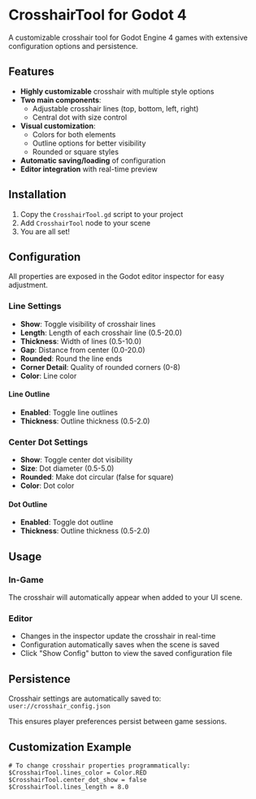 # CrosshairTool for Godot 4

A customizable crosshair tool for Godot Engine 4 games with extensive configuration options and persistence.

## Features

- **Highly customizable** crosshair with multiple style options
- **Two main components**:
  - Adjustable crosshair lines (top, bottom, left, right)
  - Central dot with size control
- **Visual customization**:
  - Colors for both elements
  - Outline options for better visibility
  - Rounded or square styles
- **Automatic saving/loading** of configuration
- **Editor integration** with real-time preview

## Installation

1. Copy the `CrosshairTool.gd` script to your project
2. Add `CrosshairTool` node to your scene
3. You are all set!

## Configuration

All properties are exposed in the Godot editor inspector for easy adjustment.

### Line Settings
- **Show**: Toggle visibility of crosshair lines
- **Length**: Length of each crosshair line (0.5-20.0)
- **Thickness**: Width of lines (0.5-10.0)
- **Gap**: Distance from center (0.0-20.0)
- **Rounded**: Round the line ends
- **Corner Detail**: Quality of rounded corners (0-8)
- **Color**: Line color

#### Line Outline
- **Enabled**: Toggle line outlines
- **Thickness**: Outline thickness (0.5-2.0)

### Center Dot Settings
- **Show**: Toggle center dot visibility
- **Size**: Dot diameter (0.5-5.0)
- **Rounded**: Make dot circular (false for square)
- **Color**: Dot color

#### Dot Outline
- **Enabled**: Toggle dot outline
- **Thickness**: Outline thickness (0.5-2.0)

## Usage

### In-Game
The crosshair will automatically appear when added to your UI scene.

### Editor
- Changes in the inspector update the crosshair in real-time
- Configuration automatically saves when the scene is saved
- Click "Show Config" button to view the saved configuration file

## Persistence

Crosshair settings are automatically saved to:
`user://crosshair_config.json`

This ensures player preferences persist between game sessions.

## Customization Example

```gdscript
# To change crosshair properties programmatically:
$CrosshairTool.lines_color = Color.RED
$CrosshairTool.center_dot_show = false
$CrosshairTool.lines_length = 8.0
